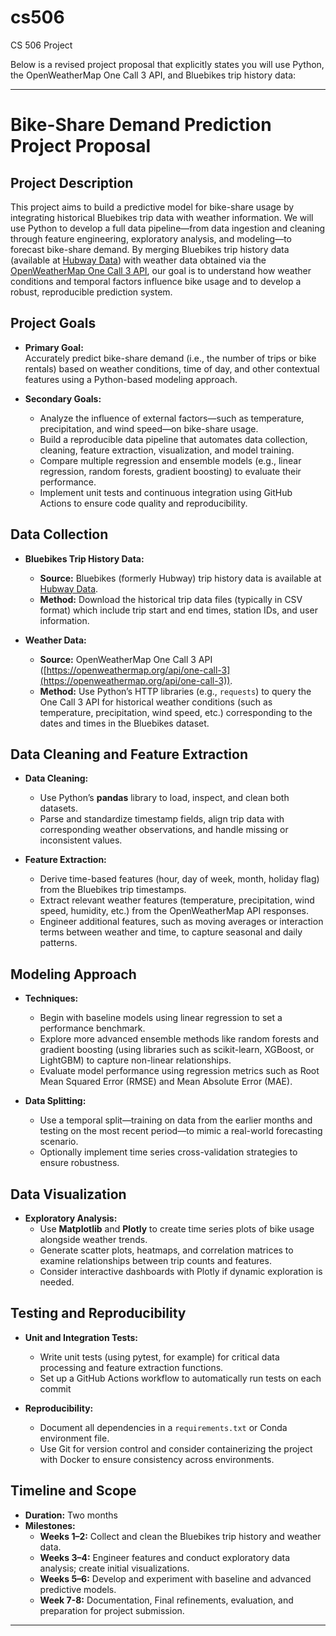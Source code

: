 # cs506
CS 506 Project

Below is a revised project proposal that explicitly states you will use Python, the OpenWeatherMap One Call 3 API, and Bluebikes trip history data:

---

# Bike-Share Demand Prediction Project Proposal

## Project Description

This project aims to build a predictive model for bike-share usage by integrating historical Bluebikes trip data with weather information. We will use Python to develop a full data pipeline—from data ingestion and cleaning through feature engineering, exploratory analysis, and modeling—to forecast bike-share demand. By merging Bluebikes trip history data (available at [Hubway Data](https://s3.amazonaws.com/hubway-data/index.html)) with weather data obtained via the [OpenWeatherMap One Call 3 API](https://openweathermap.org/api/one-call-3), our goal is to understand how weather conditions and temporal factors influence bike usage and to develop a robust, reproducible prediction system.

## Project Goals

- **Primary Goal:**  
  Accurately predict bike-share demand (i.e., the number of trips or bike rentals) based on weather conditions, time of day, and other contextual features using a Python-based modeling approach.

- **Secondary Goals:**  
  - Analyze the influence of external factors—such as temperature, precipitation, and wind speed—on bike-share usage.
  - Build a reproducible data pipeline that automates data collection, cleaning, feature extraction, visualization, and model training.
  - Compare multiple regression and ensemble models (e.g., linear regression, random forests, gradient boosting) to evaluate their performance.
  - Implement unit tests and continuous integration using GitHub Actions to ensure code quality and reproducibility.

## Data Collection

- **Bluebikes Trip History Data:**  
  - **Source:** Bluebikes (formerly Hubway) trip history data is available at [Hubway Data](https://s3.amazonaws.com/hubway-data/index.html).  
  - **Method:** Download the historical trip data files (typically in CSV format) which include trip start and end times, station IDs, and user information.

- **Weather Data:**  
  - **Source:** OpenWeatherMap One Call 3 API ([https://openweathermap.org/api/one-call-3](https://openweathermap.org/api/one-call-3)).  
  - **Method:** Use Python’s HTTP libraries (e.g., `requests`) to query the One Call 3 API for historical weather conditions (such as temperature, precipitation, wind speed, etc.) corresponding to the dates and times in the Bluebikes dataset.

## Data Cleaning and Feature Extraction

- **Data Cleaning:**  
  - Use Python’s **pandas** library to load, inspect, and clean both datasets.  
  - Parse and standardize timestamp fields, align trip data with corresponding weather observations, and handle missing or inconsistent values.

- **Feature Extraction:**  
  - Derive time-based features (hour, day of week, month, holiday flag) from the Bluebikes trip timestamps.  
  - Extract relevant weather features (temperature, precipitation, wind speed, humidity, etc.) from the OpenWeatherMap API responses.  
  - Engineer additional features, such as moving averages or interaction terms between weather and time, to capture seasonal and daily patterns.

## Modeling Approach

- **Techniques:**  
  - Begin with baseline models using linear regression to set a performance benchmark.
  - Explore more advanced ensemble methods like random forests and gradient boosting (using libraries such as scikit-learn, XGBoost, or LightGBM) to capture non-linear relationships.
  - Evaluate model performance using regression metrics such as Root Mean Squared Error (RMSE) and Mean Absolute Error (MAE).

- **Data Splitting:**  
  - Use a temporal split—training on data from the earlier months and testing on the most recent period—to mimic a real-world forecasting scenario.
  - Optionally implement time series cross-validation strategies to ensure robustness.

## Data Visualization

- **Exploratory Analysis:**  
  - Use **Matplotlib** and **Plotly** to create time series plots of bike usage alongside weather trends.
  - Generate scatter plots, heatmaps, and correlation matrices to examine relationships between trip counts and features.
  - Consider interactive dashboards with Plotly if dynamic exploration is needed.

## Testing and Reproducibility

- **Unit and Integration Tests:**  
  - Write unit tests (using pytest, for example) for critical data processing and feature extraction functions.
  - Set up a GitHub Actions workflow to automatically run tests on each commit

- **Reproducibility:**  
  - Document all dependencies in a `requirements.txt` or Conda environment file.
  - Use Git for version control and consider containerizing the project with Docker to ensure consistency across environments.

## Timeline and Scope

- **Duration:** Two months  
- **Milestones:**  
  - **Weeks 1–2:** Collect and clean the Bluebikes trip history and weather data.  
  - **Weeks 3–4:** Engineer features and conduct exploratory data analysis; create initial visualizations.  
  - **Weeks 5–6:** Develop and experiment with baseline and advanced predictive models.  
  - **Week 7-8:** Documentation, Final refinements, evaluation, and preparation for project submission.

---
